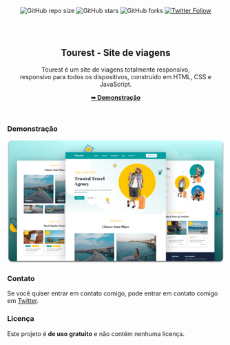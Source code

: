 <div align="center">
  
  ![GitHub repo size](https://img.shields.io/github/repo-size/ichumbo/tourest)
  ![GitHub stars](https://img.shields.io/github/stars/ichumbo/tourest?style=social)
  ![GitHub forks](https://img.shields.io/github/forks/ichumbo/tourest?style=social)
[![Twitter Follow](https://img.shields.io/twitter/follow/IanMelw_?style=social)](https://twitter.com/intent/follow?screen_name=IanMelw_)

  <br />
  <br />

  <h2 align="center">Tourest - Site de viagens</h2>

  Tourest é um site de viagens totalmente responsivo, <br />responsivo para todos os dispositivos, construído em HTML, CSS e JavaScript.

  <a href="https://ichumbo.github.io/Tourest/"><strong>➥ Demonstração</strong></a>

</div>

<br />

### Demonstração

![Tourest Desktop Demo](./readme-images/desktop.png "Desktop Demo")

### Contato

Se você quiser entrar em contato comigo, pode entrar em contato comigo em [Twitter](https://www.twitter.com/codewithsadee).

### Licença

Este projeto é **de uso gratuito** e não contém nenhuma licença.
